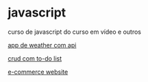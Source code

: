 # javascript
 curso de javascript do curso em vídeo e outros

 <a href="https://larabmelo.github.io/javascript/weather-app/index.html" target="_blank">app de weather com api</a>
 
 <a href="https://larabmelo.github.io/javascript/todo-list/index.html" target="_blank">crud com to-do list</a>

 <a href="https://larabmelo.github.io/javascript/shopping-app/index.html" target="_blank">e-commerce website</a>

